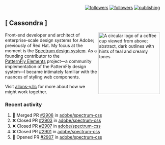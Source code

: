<p align="right"><a rel="me" href="https://front-end.social/@castastrophe">
    <img alt="followers" title="Follow me on Mastodon" src="https://img.shields.io/mastodon/follow/109297102751309835?domain=https%3A%2F%2Ffront-end.social&label=Follow&logo=mastodon&logoColor=white&style=for-the-badge&labelColor=008080&color=006969"/></a>
  <a href="https://codepen.io/castastrophe/">
    <img alt="followers" title="Follow me on CodePen" src="https://img.shields.io/badge/23-1?color=640464&labelColor=7c007c&style=for-the-badge&logo=codepen&label=Follow"/></a>
<a href="https://castastrophe.medium.com/">
    <img alt="publishing" title="View articles on Medium" src="https://img.shields.io/badge/107-1?color=666&labelColor=444&label=subscribe&logo=medium&logoColor=white&style=for-the-badge"/></a>
</p>

## [&nbsp;Cassondra&nbsp;]

<img align="right" src="https://github-production-user-asset-6210df.s3.amazonaws.com/1840295/253016758-ba468774-1cd3-42c2-8f43-947b5eeb5edf.png" height="200" alt="A circular logo of a coffee cup viewed from above; abstract, dark outlines with hints of teal and creamy tones">

Front-end developer and architect of enterprise-scale design systems for Adobe; previously of Red Hat. My focus at the moment is the [Spectrum design system](https://github.com/adobe/spectrum-css). As a founding contributor to the [PatternFly&nbsp;Elements](https://github.com/patternfly/patternfly-elements) project&mdash;a community implementation of the PatternFly design system&mdash;I became intimately familiar with the nuances of styling web components.

Visit [allons-y.llc](http://allons-y.llc/) for more about how we might work together.

### Recent activity

<!--START_SECTION:activity-->
1. 🎉 Merged PR [#2908](https://github.com/adobe/spectrum-css/pull/2908) in [adobe/spectrum-css](https://github.com/adobe/spectrum-css)
2. ❌ Closed PR [#2903](https://github.com/adobe/spectrum-css/pull/2903) in [adobe/spectrum-css](https://github.com/adobe/spectrum-css)
3. ❌ Closed PR [#2907](https://github.com/adobe/spectrum-css/pull/2907) in [adobe/spectrum-css](https://github.com/adobe/spectrum-css)
4. ❌ Closed PR [#2901](https://github.com/adobe/spectrum-css/pull/2901) in [adobe/spectrum-css](https://github.com/adobe/spectrum-css)
5. 💪 Opened PR [#2907](https://github.com/adobe/spectrum-css/pull/2907) in [adobe/spectrum-css](https://github.com/adobe/spectrum-css)
<!--END_SECTION:activity-->
